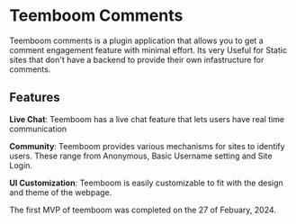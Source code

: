 # Teemboom Comments

Teemboom comments is a plugin application that allows you to get a comment engagement feature with minimal effort.
Its very Useful for Static sites that don't have a backend to provide their own infastructure for comments.

## Features
**Live Chat**: Teemboom has a live chat feature that lets users have real time communication

**Community**: Teemboom provides various mechanisms for sites to identify users.
These range from Anonymous, Basic Username setting and Site Login.

**UI Customization**: Teemboom is easily customizable to fit with the design and theme of the webpage.


The first MVP of teemboom was completed on the 27 of Febuary, 2024.
